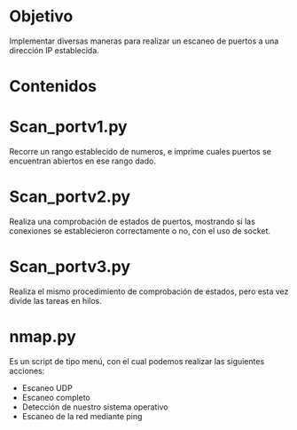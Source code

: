 # Objetivo
Implementar diversas maneras para realizar un escaneo de puertos a una dirección IP establecida.
# Contenidos
# Scan_portv1.py
Recorre un rango establecido de numeros, e imprime cuales puertos se encuentran abiertos en ese rango dado.
# Scan_portv2.py
Realiza una comprobación de estados de puertos, mostrando si las conexiones se establecieron correctamente o no, con el uso de socket.
# Scan_portv3.py
Realiza el mismo procedimiento de comprobación de estados, pero esta vez divide las tareas en hilos.
# nmap.py
Es un script de tipo menú, con el cual podemos realizar las siguientes acciones: 
  - Escaneo UDP
  - Escaneo completo
  - Detección de nuestro sistema operativo 
  - Escaneo de la red mediante ping
